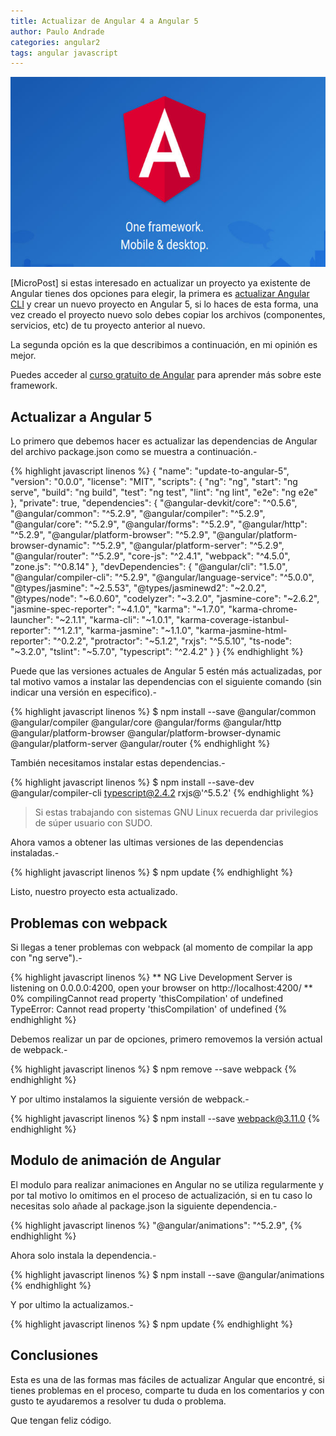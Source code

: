 ```yaml
---
title: Actualizar de Angular 4 a Angular 5
author: Paulo Andrade
categories: angular2
tags: angular javascript
---
```


![Angular](/img/angular2.jpg)

[MicroPost] si estas interesado en actualizar un proyecto ya existente de Angular tienes dos opciones para elegir, la primera es [actualizar Angular CLI](http://blog.codeando.org/articulos/actualizar-angular-cli-y-crear-proyecto-para-angular-5.html) y crear un nuevo proyecto en Angular 5, si lo haces de esta forma, una vez creado el proyecto nuevo solo debes copiar los archivos (componentes, servicios, etc) de tu proyecto anterior al nuevo.

La segunda opción es la que describimos a continuación, en mi opinión es mejor.

<div class="redes-background">
Puedes acceder al <a href="http://github.com/codeandomx/curso-de-introduccion-a-angular" target="_blank">curso gratuito de Angular</a> para aprender más sobre este framework.
</div>

## Actualizar a Angular 5

Lo primero que debemos hacer es actualizar las dependencias de Angular del archivo package.json como se muestra a continuación.-

<ins class="adsbygoogle"
     style="display:block; text-align:center;"
     data-ad-layout="in-article"
     data-ad-format="fluid"
     data-ad-client="ca-pub-0593566584451788"
     data-ad-slot="1426664336"></ins>
<script>
     (adsbygoogle = window.adsbygoogle || []).push({});
</script>

{% highlight javascript linenos %}
{
    "name": "update-to-angular-5",
    "version": "0.0.0",
    "license": "MIT",
    "scripts": {
        "ng": "ng",
        "start": "ng serve",
        "build": "ng build",
        "test": "ng test",
        "lint": "ng lint",
        "e2e": "ng e2e"
    },
    "private": true,
    "dependencies": {
        "@angular-devkit/core": "^0.5.6",
        "@angular/common": "^5.2.9",
        "@angular/compiler": "^5.2.9",
        "@angular/core": "^5.2.9",
        "@angular/forms": "^5.2.9",
        "@angular/http": "^5.2.9",
        "@angular/platform-browser": "^5.2.9",
        "@angular/platform-browser-dynamic": "^5.2.9",
        "@angular/platform-server": "^5.2.9",
        "@angular/router": "^5.2.9",
        "core-js": "^2.4.1",
        "webpack": "^4.5.0",
        "zone.js": "^0.8.14"
    },
    "devDependencies": {
        "@angular/cli": "1.5.0",
        "@angular/compiler-cli": "^5.2.9",
        "@angular/language-service": "^5.0.0",
        "@types/jasmine": "~2.5.53",
        "@types/jasminewd2": "~2.0.2",
        "@types/node": "~6.0.60",
        "codelyzer": "~3.2.0",
        "jasmine-core": "~2.6.2",
        "jasmine-spec-reporter": "~4.1.0",
        "karma": "~1.7.0",
        "karma-chrome-launcher": "~2.1.1",
        "karma-cli": "~1.0.1",
        "karma-coverage-istanbul-reporter": "^1.2.1",
        "karma-jasmine": "~1.1.0",
        "karma-jasmine-html-reporter": "^0.2.2",
        "protractor": "~5.1.2",
        "rxjs": "^5.5.10",
        "ts-node": "~3.2.0",
        "tslint": "~5.7.0",
        "typescript": "^2.4.2"
    }
}
{% endhighlight %}

Puede que las versiones actuales de Angular 5 estén más actualizadas, por tal motivo vamos a instalar las dependencias con el siguiente comando (sin indicar una versión en especifico).-

{% highlight javascript linenos %}
$ npm install --save @angular/common @angular/compiler @angular/core @angular/forms @angular/http @angular/platform-browser @angular/platform-browser-dynamic @angular/platform-server @angular/router
{% endhighlight %}

También necesitamos instalar estas dependencias.-

{% highlight javascript linenos %}
$ npm install --save-dev @angular/compiler-cli typescript@2.4.2 rxjs@'^5.5.2'
{% endhighlight %}

> Si estas trabajando con sistemas GNU Linux recuerda dar privilegios de súper usuario con SUDO.

Ahora vamos a obtener las ultimas versiones de las dependencias instaladas.-

{% highlight javascript linenos %}
$ npm update
{% endhighlight %}

Listo, nuestro proyecto esta actualizado.

## Problemas con webpack
Si llegas a tener problemas con webpack (al momento de compilar la app con "ng serve").-

{% highlight javascript linenos %}
** NG Live Development Server is listening on 0.0.0.0:4200, open your browser on http://localhost:4200/ **
  0% compilingCannot read property 'thisCompilation' of undefined
TypeError: Cannot read property 'thisCompilation' of undefined
{% endhighlight %}

Debemos realizar un par de opciones, primero removemos la versión actual de webpack.-

{% highlight javascript linenos %}
$ npm remove --save webpack
{% endhighlight %}

Y por ultimo instalamos la siguiente versión de webpack.-

{% highlight javascript linenos %}
$ npm install --save webpack@3.11.0
{% endhighlight %}

## Modulo de animación de Angular

El modulo para realizar animaciones en Angular no se utiliza regularmente y por tal motivo lo omitimos en el proceso de actualización, si en tu caso lo necesitas solo añade al package.json la siguiente dependencia.-

{% highlight javascript linenos %}
"@angular/animations": "^5.2.9",
{% endhighlight %}

Ahora solo instala la dependencia.-

{% highlight javascript linenos %}
$ npm install --save @angular/animations
{% endhighlight %}

Y por ultimo la actualizamos.-

{% highlight javascript linenos %}
$ npm update
{% endhighlight %}

## Conclusiones

Esta es una de las formas  mas fáciles de actualizar Angular que encontré, si tienes problemas en el proceso, comparte tu duda en los comentarios y con gusto te ayudaremos a resolver tu duda o problema.

Que tengan feliz código.